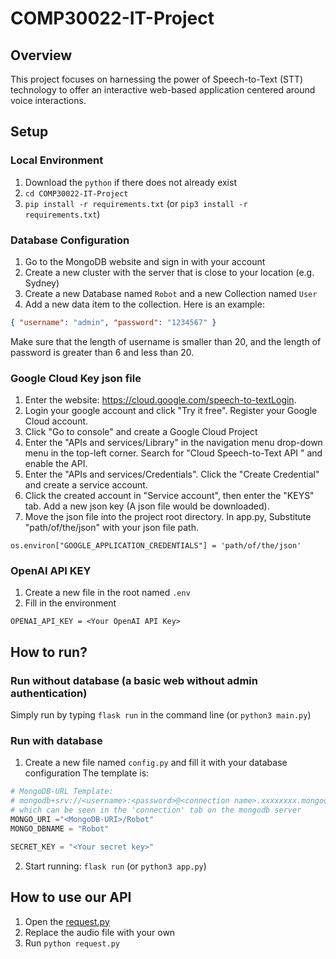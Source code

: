 # COMP30022-IT-Project

## Overview

This project focuses on harnessing the power of Speech-to-Text (STT) technology to offer an interactive web-based application centered around voice interactions.

## Setup

### Local Environment

1. Download the `python` if there does not already exist
2. `cd COMP30022-IT-Project`
3. `pip install -r requirements.txt` (or `pip3 install -r requirements.txt`)

### Database Configuration

1. Go to the MongoDB website and sign in with your account
2. Create a new cluster with the server that is close to your location (e.g. Sydney)
3. Create a new Database named `Robot` and a new Collection named `User`
4. Add a new data item to the collection. Here is an example:

```json
{ "username": "admin", "password": "1234567" }
```

Make sure that the length of username is smaller than 20, and the length of password is greater than 6 and less than 20.

### Google Cloud Key json file

1. Enter the website: https://cloud.google.com/speech-to-textLogin.
2. Login your google account and click "Try it free". Register your Google Cloud account.
3. Click "Go to console" and create a Google Cloud Project
4. Enter the "APIs and services/Library" in the navigation menu drop-down menu in the top-left corner. Search for "Cloud Speech-to-Text API " and enable the API.
5. Enter the "APIs and services/Credentials". Click the "Create Credential" and create a service account.
6. Click the created account in "Service account", then enter the "KEYS" tab. Add a new json key (A json file would be downloaded).
7. Move the json file into the project root directory. In app.py, Substitute "path/of/the/json" with your json file path.

```angular2html
os.environ["GOOGLE_APPLICATION_CREDENTIALS"] = 'path/of/the/json'
```

### OpenAI API KEY

1. Create a new file in the root named `.env`
2. Fill in the environment

```
OPENAI_API_KEY = <Your OpenAI API Key>
```

## How to run?

### Run without database (a basic web without admin authentication)

Simply run by typing `flask run` in the command line (or `python3 main.py`)

### Run with database

1. Create a new file named `config.py` and fill it with your database configuration
   The template is:

```python
# MongoDB-URL Template:
# mongodb+srv://<username>:<password>@<connection name>.xxxxxxxx.mongodb.net
# which can be seen in the 'connection' tab on the mongodb server
MONGO_URI ="<MongoDB-URI>/Robot"
MONGO_DBNAME = "Robot"

SECRET_KEY = "<Your secret key>"
```

2. Start running: `flask run` (or `python3 app.py`)

## How to use our API

1. Open the [request.py](https://github.com/kexincchen/COMP30022-IT-Project/blob/main/request.py)
2. Replace the audio file with your own
3. Run `python request.py`
